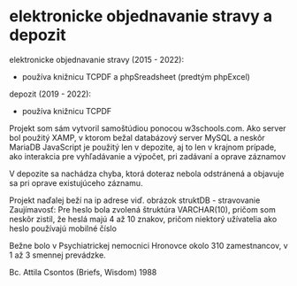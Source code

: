 # elektronicke objednavanie stravy a depozit

elektronicke objednavanie stravy (2015 - 2022):
 - používa knižnicu TCPDF a phpSreadsheet (predtým phpExcel)

depozit (2019 - 2022):
 - používa knižnicu TCPDF


Projekt som sám vytvoril samoštúdiou ponocou w3schools.com.
Ako server bol použitý XAMP, v ktorom bežal databázový server MySQL a neskôr MariaDB
JavaScript je použitý len v depozite, aj to len v krajnom prípade, ako interakcia pre vyhľadávanie a výpočet, pri zadávaní a oprave záznamov

V depozite sa nachádza chyba, ktorá doteraz nebola odstránená a objavuje sa pri oprave existujúceho záznamu.


Projekt naďalej beží na ip adrese viď. obrázok struktDB - stravovanie
Zaujímavosť: Pre heslo bola zvolená štruktúra VARCHAR(10), pričom som neskôr zistil, že heslá majú 4 až 10 znakov, pričom niektorý užívatelia ako heslo používajú mobilné číslo

Bežne bolo v Psychiatrickej nemocnici Hronovce okolo 310 zamestnancov, v 1 až 3 smennej prevádzke.





Bc. Attila Csontos
(Briefs, Wisdom)
1988
